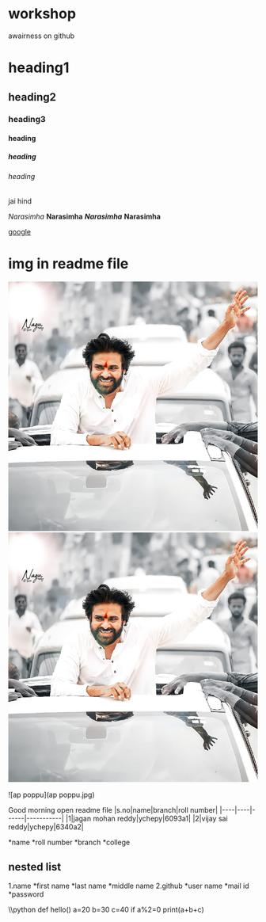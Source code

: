 # workshop
awairness on github
# heading1
## heading2
### heading3
#### heading
##### heading
###### heading
jai hind

*Narasimha*
**Narasimha**
***Narasimha***
******Narasimha******

[google]("www.google.com")
# img in readme file
![diamond](diamond.jpg)
![diamond.jpg](diamond.jpg)

![ap poppu](ap poppu.jpg)

Good morning
open readme file
|s.no|name|branch|roll number|
|----|----|------|-----------|
|1|jagan mohan reddy|ychepy|6093a1|
|2|vijay sai reddy|ychepy|6340a2|

*name
*roll number
*branch
*college

## nested list
1.name
    *first name
    *last name
    *middle name
2.github
     *user name
     *mail id
     *password
     
    
\\\python
  def hello()
  a=20
  b=30
  c=40
  if a%2=0
print(a+b+c)  
     



